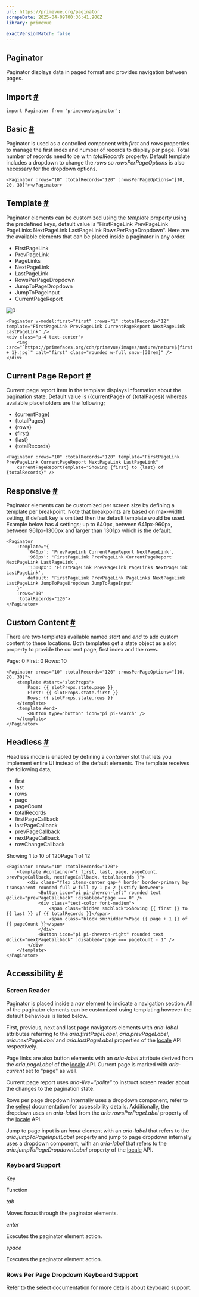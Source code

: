 ```yaml
---
url: https://primevue.org/paginator
scrapeDate: 2025-04-09T00:36:41.906Z
library: primevue

exactVersionMatch: false
---
```


## Paginator

Paginator displays data in paged format and provides navigation between pages.

## Import [#](_paginator_.md#import)
```
import Paginator from 'primevue/paginator';
```
## Basic [#](_paginator_.md#basic)

Paginator is used as a controlled component with _first_ and _rows_ properties to manage the first index and number of records to display per page. Total number of records need to be with _totalRecords_ property. Default template includes a dropdown to change the _rows_ so _rowsPerPageOptions_ is also necessary for the dropdown options.
```
<Paginator :rows="10" :totalRecords="120" :rowsPerPageOptions="[10, 20, 30]"></Paginator>
```
## Template [#](_paginator_.md#template)

Paginator elements can be customized using the _template_ property using the predefined keys, default value is "FirstPageLink PrevPageLink PageLinks NextPageLink LastPageLink RowsPerPageDropdown". Here are the available elements that can be placed inside a paginator in any order.
*   FirstPageLink
*   PrevPageLink
*   PageLinks
*   NextPageLink
*   LastPageLink
*   RowsPerPageDropdown
*   JumpToPageDropdown
*   JumpToPageInput
*   CurrentPageReport

![0](https://primefaces.org/cdn/primevue/images/nature/nature1.jpg)
```
<Paginator v-model:first="first" :rows="1" :totalRecords="12" template="FirstPageLink PrevPageLink CurrentPageReport NextPageLink LastPageLink" />
<div class="p-4 text-center">
    <img :src="`https://primefaces.org/cdn/primevue/images/nature/nature${first + 1}.jpg`" :alt="first" class="rounded w-full sm:w-[30rem]" />
</div>
```
## Current Page Report [#](_paginator_.md#currentpagereport)

Current page report item in the template displays information about the pagination state. Default value is ({currentPage} of {totalPages}) whereas available placeholders are the following;
*   {currentPage}
*   {totalPages}
*   {rows}
*   {first}
*   {last}
*   {totalRecords}
```
<Paginator :rows="10" :totalRecords="120" template="FirstPageLink PrevPageLink CurrentPageReport NextPageLink LastPageLink"
    currentPageReportTemplate="Showing {first} to {last} of {totalRecords}" />
```
## Responsive [#](_paginator_.md#responsive)

Paginator elements can be customized per screen size by defining a template per breakpoint. Note that breakpoints are based on max-width setting, if default key is omitted then the default template would be used. Example below has 4 settings; up to 640px, between 641px-960px, between 961px-1300px and larger than 1301px which is the default.
```
<Paginator
    :template="{
        '640px': 'PrevPageLink CurrentPageReport NextPageLink',
        '960px': 'FirstPageLink PrevPageLink CurrentPageReport NextPageLink LastPageLink',
        '1300px': 'FirstPageLink PrevPageLink PageLinks NextPageLink LastPageLink',
        default: 'FirstPageLink PrevPageLink PageLinks NextPageLink LastPageLink JumpToPageDropdown JumpToPageInput'
    }"
    :rows="10"
    :totalRecords="120">
</Paginator>
```
## Custom Content [#](_paginator_.md#customcontent)

There are two templates available named _start_ and _end_ to add custom content to these locations. Both templates get a state object as a slot property to provide the current page, first index and the rows.

Page: 0 First: 0 Rows: 10
```
<Paginator :rows="10" :totalRecords="120" :rowsPerPageOptions="[10, 20, 30]">
    <template #start="slotProps">
        Page: {{ slotProps.state.page }}
        First: {{ slotProps.state.first }}
        Rows: {{ slotProps.state.rows }}
    </template>
    <template #end>
        <Button type="button" icon="pi pi-search" />
    </template>
</Paginator>
```
## Headless [#](_paginator_.md#headless)

Headless mode is enabled by defining a _container_ slot that lets you implement entire UI instead of the default elements. The template receives the following data;
*   first
*   last
*   rows
*   page
*   pageCount
*   totalRecords
*   firstPageCallback
*   lastPageCallback
*   prevPageCallback
*   nextPageCallback
*   rowChangeCallback

Showing 1 to 10 of 120Page 1 of 12
```
<Paginator :rows="10" :totalRecords="120">
    <template #container="{ first, last, page, pageCount, prevPageCallback, nextPageCallback, totalRecords }">
        <div class="flex items-center gap-4 border border-primary bg-transparent rounded-full w-full py-1 px-2 justify-between">
            <Button icon="pi pi-chevron-left" rounded text @click="prevPageCallback" :disabled="page === 0" />
            <div class="text-color font-medium">
                <span class="hidden sm:block">Showing {{ first }} to {{ last }} of {{ totalRecords }}</span>
                <span class="block sm:hidden">Page {{ page + 1 }} of {{ pageCount }}</span>
            </div>
            <Button icon="pi pi-chevron-right" rounded text @click="nextPageCallback" :disabled="page === pageCount - 1" />
        </div>
    </template>
</Paginator>
```
## Accessibility [#](_paginator_.md#accessibility)

### Screen Reader

Paginator is placed inside a _nav_ element to indicate a navigation section. All of the paginator elements can be customized using templating however the default behavious is listed below.

First, previous, next and last page navigators elements with _aria-label_ attributes referring to the _aria.firstPageLabel_, _aria.prevPageLabel_, _aria.nextPageLabel_ and _aria.lastPageLabel_ properties of the [locale](_configuration_.md#locale) API respectively.

Page links are also button elements with an _aria-label_ attribute derived from the _aria.pageLabel_ of the [locale](_configuration_.md#locale) API. Current page is marked with _aria-current_ set to "page" as well.

Current page report uses _aria-live="polite"_ to instruct screen reader about the changes to the pagination state.

Rows per page dropdown internally uses a dropdown component, refer to the [select](_select.md) documentation for accessibility details. Additionally, the dropdown uses an _aria-label_ from the _aria.rowsPerPageLabel_ property of the [locale](_configuration_.md#locale) API.

Jump to page input is an _input_ element with an _aria-label_ that refers to the _aria.jumpToPageInputLabel_ property and jump to page dropdown internally uses a dropdown component, with an _aria-label_ that refers to the _aria.jumpToPageDropdownLabel_ property of the [locale](_configuration_.md#locale) API.

### Keyboard Support

Key

Function

_tab_

Moves focus through the paginator elements.

_enter_

Executes the paginator element action.

_space_

Executes the paginator element action.

### Rows Per Page Dropdown Keyboard Support

Refer to the [select](_select.md) documentation for more details about keyboard support.